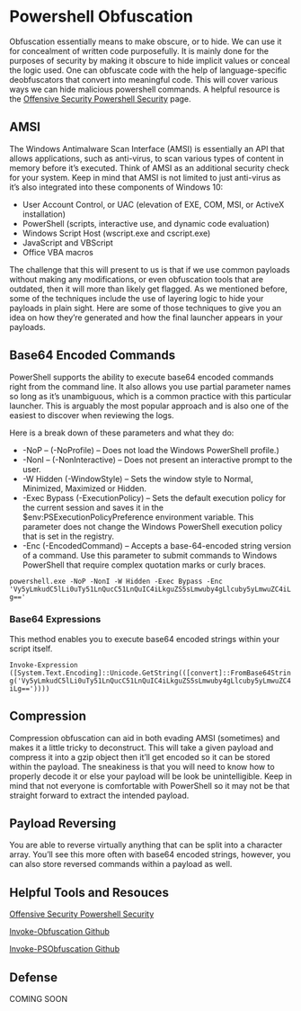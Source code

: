 # Powershell Obfuscation

Obfuscation essentially means to make obscure, or to hide. We can use it for concealment of written code purposefully. It is mainly done for the purposes of security by making it obscure to hide implicit values or conceal the logic used. One can obfuscate code with the help of language-specific deobfuscators that convert into meaningful code. This will cover various ways we can hide malicious powershell commands. A helpful resource is the [Offensive Security Powershell Security](https://www.offensive-security.com/offsec/powershell-obfuscation/) page.

## AMSI

The Windows Antimalware Scan Interface (AMSI) is essentially an API that allows applications, such as anti-virus, to scan various types of content in memory before it’s executed. Think of AMSI as an additional security check for your system. Keep in mind that AMSI is not limited to just anti-virus as it’s also integrated into these components of Windows 10:

* User Account Control, or UAC (elevation of EXE, COM, MSI, or ActiveX installation)
* PowerShell (scripts, interactive use, and dynamic code evaluation)
* Windows Script Host (wscript.exe and cscript.exe)
* JavaScript and VBScript
* Office VBA macros

The challenge that this will present to us is that if we use common payloads without making any modifications, or even obfuscation tools that are outdated, then it will more than likely get flagged. As we mentioned before, some of the techniques include the use of layering logic to hide your payloads in plain sight. Here are some of those techniques to give you an idea on how they’re generated and how the final launcher appears in your payloads.

## Base64 Encoded Commands

PowerShell supports the ability to execute base64 encoded commands right from the command line. It also allows you use partial parameter names so long as it’s unambiguous, which is a common practice with this particular launcher. This is arguably the most popular approach and is also one of the easiest to discover when reviewing the logs.

Here is a break down of these parameters and what they do:

* \-NoP – (-NoProfile) – Does not load the Windows PowerShell profile.)
* \-NonI – (-NonInteractive) – Does not present an interactive prompt to the user.
* \-W Hidden (-WindowStyle) – Sets the window style to Normal, Minimized, Maximized or Hidden.
* \-Exec Bypass (-ExecutionPolicy) – Sets the default execution policy for the current session and saves it in the $env:PSExecutionPolicyPreference environment variable. This parameter does not change the Windows PowerShell execution policy that is set in the registry.
* \-Enc (-EncodedCommand) – Accepts a base-64-encoded string version of a command. Use this parameter to submit commands to Windows PowerShell that require complex quotation marks or curly braces.

`powershell.exe -NoP -NonI -W Hidden -Exec Bypass -Enc 'Vy5yLmkudC5lLi0uTy51LnQucC51LnQuIC4iLkguZS5sLmwuby4gLlcuby5yLmwuZC4iLg=='`

### Base64 Expressions

This method enables you to execute base64 encoded strings within your script itself.

`Invoke-Expression ([System.Text.Encoding]::Unicode.GetString(([convert]::FromBase64String('Vy5yLmkudC5lLi0uTy51LnQucC51LnQuIC4iLkguZS5sLmwuby4gLlcuby5yLmwuZC4iLg=='))))`

## Compression

Compression obfuscation can aid in both evading AMSI (sometimes) and makes it a little tricky to deconstruct. This will take a given payload and compress it into a gzip object then it’ll get encoded so it can be stored within the payload. The sneakiness is that you will need to know how to properly decode it or else your payload will be look be unintelligible. Keep in mind that not everyone is comfortable with PowerShell so it may not be that straight forward to extract the intended payload.

## Payload Reversing

You are able to reverse virtually anything that can be split into a character array. You’ll see this more often with base64 encoded strings, however, you can also store reversed commands within a payload as well.

## Helpful Tools and Resouces

[Offensive Security Powershell Security](https://www.offensive-security.com/offsec/powershell-obfuscation/)

[Invoke-Obfuscation Github](https://github.com/danielbohannon/Invoke-Obfuscation)

[Invoke-PSObfuscation Github](https://github.com/gh0x0st/Invoke-PSObfuscation)

## Defense

COMING SOON
